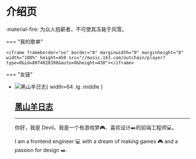 # 介绍页

:material-fire: 为众人抱薪者，不可使其冻毙于风雪。

=== "我的歌单"

    <iframe frameborder="no" border="0" marginwidth="0" marginheight="0" width="100%" height=450 src="//music.163.com/outchain/player?type=0&id=8074820398&auto=0&height=430"></iframe>

=== "友链"

<div class="grid cards" markdown>

-   ![黑山羊日志](https://avatars.githubusercontent.com/u/42677744?v=4){ width=64 .lg .middle } <h2><a href="https://z2devil.cn/note" target="_blank">黑山羊日志</a></h2>

    ---

    你好，我是 Devil。我是一个有游戏梦🎮、喜欢设计✒️的前端工程师💻。
    
    I am a frontend engineer 💻 with a dream of making games 🎮 and a passion for design ✒️.

</div>